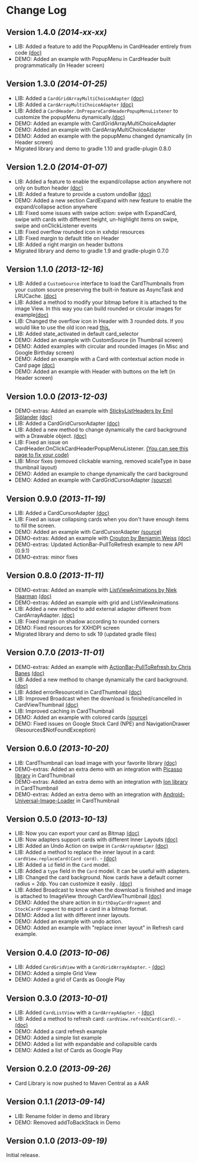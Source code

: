 Change Log
===============================================================================

Version 1.4.0 *(2014-xx-xx)*
----------------------------
* LIB: Added a feature to add the PopupMenu in CardHeader entirely from code [(doc)](https://github.com/gabrielemariotti/cardslib/tree/master/doc/HEADER.md#standard-header-with-the-overflow-botton-and-popupmenu-built-programmatically)
* DEMO: Added an example with PopupMenu in CardHeader built programmatically (in Header screen)


Version 1.3.0 *(2014-01-25)*
----------------------------
* LIB: Added a `CardGridArrayMultiChoiceAdapter` [(doc)](https://github.com/gabrielemariotti/cardslib/tree/master/doc/CARDGRID.md#using-a-cardgrid-in-multichoicemode)
* LIB: Added a `CardArrayMultiChoiceAdapter` [(doc)](https://github.com/gabrielemariotti/cardslib/tree/master/doc/CARDLIST.md#using-a-cardlist-in-multichoicemode)
* LIB: Added a `CardHeader.OnPrepareCardHeaderPopupMenuListener`  to customize the popupMenu dynamically.[(doc)](https://github.com/gabrielemariotti/cardslib/tree/master/doc/HEADER.md#standard-header-with-the-overflow-botton-and-popup-menu)
* DEMO: Added an example with CardGridArrayMultiChoiceAdapter
* DEMO: Added an example with CardArrayMultiChoiceAdapter
* DEMO: Added an example with the popupMenu changed dynamically (in Header screen)
* Migrated library and demo to gradle 1.10 and gradle-plugin 0.8.0


Version 1.2.0 *(2014-01-07)*
----------------------------
* LIB: Added a feature to enable the expand/collapse action anywhere not only on button header [(doc)](https://github.com/gabrielemariotti/cardslib/blob/master/doc/EXPAND.md#expand-the-card-by-clicking-on-different-view)
* LIB: Added a feature to provide a custom undoBar [(doc)](https://github.com/gabrielemariotti/cardslib/blob/master/doc/CARDLIST.md#swipe-and-undo-with-a-custom-undobar)
* DEMO: Added a new section CardExpand with new feature to enable the expand/collapse action anywhere
* LIB: Fixed some issues with swipe action: swipe with ExpandCard, swipe with cards with different height, un-highlight items on swipe, swipe and onClickListener events
* LIB: Fixed overflow rounded icon in xxhdpi resources
* LIB: Fixed margin to default title on Header
* LIB: Added a right margin on header buttons
* Migrated library and demo to gradle 1.9 and gradle-plugin 0.7.0


Version 1.1.0 *(2013-12-16)*
----------------------------
* LIB: Added a `CustomSource` interface to load the CardThumbnails from your custom source preserving the built-in feature as AsyncTask and LRUCache. [(doc)](https://github.com/gabrielemariotti/cardslib/tree/master/doc/THUMBNAIL.md#thumbnail-from-custom-source)
* LIB: Added a method to modify your bitmap before it is attached to the image View. In this way you can build rounded or circular images for example[(doc)](https://github.com/gabrielemariotti/cardslib/tree/master/doc/THUMBNAIL.md#how-to-modify-bitmap-and-create-circular-or-rounded-images)
* LIB: Changed the overflow icon in Header with 3 rounded dots. If you would like to use the old icon read [this.](https://github.com/gabrielemariotti/cardslib/tree/master/doc/HEADER.md#standard-header-with-the-overflow-botton-and-popup-menu)
* LIB: Added state_activated in default card_selector
* DEMO: Added an example with CustomSource (in Thumbnail screen)
* DEMO: Added examples with circular and rounded images (in Misc and Google Birthday screen)
* DEMO: Added an example with a Card with contextual action mode in Card page [(doc)](https://github.com/gabrielemariotti/cardslib/tree/master/doc/CARD.md#using-card-with-contextual-action-mode)
* DEMO: Added an example with Header with buttons on the left (in Header screen)



Version 1.0.0 *(2013-12-03)*
----------------------------
* DEMO-extras: Added an example with [StickyListHeaders by Emil Sjölander](https://github.com/emilsjolander/StickyListHeaders) [(doc)](https://github.com/gabrielemariotti/cardslib/tree/master/doc/OTHERLIBRARIES.md#using-card-with-stickylistheaders)
* LIB: Added a CardGridCursorAdapter [(doc)](https://github.com/gabrielemariotti/cardslib/tree/master/doc/CARDGRID.md#using-a-cursor-adapter)
* LIB: Added a new method to change dynamically the card background with a Drawable object. [(doc)](https://github.com/gabrielemariotti/cardslib/tree/master/doc/CARD.md#change-dynamically-card-background-with-a-drawable-object)
* LIB: Fixed an issue on CardHeader.OnClickCardHeaderPopupMenuListener. [(You can see this page to fix your code)](https://github.com/gabrielemariotti/cardslib/issues/35)
* LIB: Minor fixes (removed clickable warning, removed scaleType in base thumbnail layout)
* DEMO: Added an example to change dynamically the card background
* DEMO: Added an example with CardGridCursorAdapter [(source)](https://github.com/gabrielemariotti/cardslib/tree/master/demo/stock/src/main/java/it/gmariotti/cardslib/demo/fragment/GridCursorCardFragment.java)


Version 0.9.0 *(2013-11-19)*
----------------------------
 * LIB: Added a CardCursorAdapter [(doc)](https://github.com/gabrielemariotti/cardslib/tree/master/doc/CARDLIST.md#using-a-cursor-adapter)
 * LIB: Fixed an issue collapsing cards when you don't have enough items to fill the screen.
 * DEMO: Added an example with CardCursorAdapter [(source)](https://github.com/gabrielemariotti/cardslib/tree/master/demo/stock/src/main/java/it/gmariotti/cardslib/demo/fragment/ListCursorCardFragment.java)
 * DEMO-extras: Added an example with [Crouton by  Benjamin Weiss](https://github.com/keyboardsurfer/Crouton) [(doc)](https://github.com/gabrielemariotti/cardslib/tree/master/doc/OTHERLIBRARIES.md#using-card-as-a-crouton)
 * DEMO-extras: Updated ActionBar-PullToRefresh example to new API (0.9.1)
 * DEMO-extras: minor fixes


Version 0.8.0 *(2013-11-11)*
----------------------------

 * DEMO-extras: Added an example with [ListViewAnimations by Niek Haarman](https://github.com/nhaarman/ListViewAnimations) [(doc)](https://github.com/gabrielemariotti/cardslib/tree/master/doc/OTHERLIBRARIES.md#using-card-with-listviewanimations)
 * DEMO-extras: Added an example with grid and ListViewAnimations
 * LIB: Added a new method to add external adapter different from CardArrayAdapter. [(doc)](https://github.com/gabrielemariotti/cardslib/tree/master/doc/CARDLIST.md#how-to-use-an-external-adapter)
 * LIB: Fixed margin on shadow according to rounded corners
 * DEMO: Fixed resources for XXHDPI screen
 * Migrated library and demo to sdk 19 (updated gradle files)

Version 0.7.0 *(2013-11-01)*
----------------------------

 * DEMO-extras: Added an example with [ActionBar-PullToRefresh by Chris Banes](https://github.com/chrisbanes/ActionBar-PullToRefresh) [(doc)](https://github.com/gabrielemariotti/cardslib/tree/master/doc/OTHERLIBRARIES.md#using-card-with-actionbar-pulltorefresh)
 * LIB: Added a new method to change dynamically the card background. [(doc)](https://github.com/gabrielemariotti/cardslib/tree/master/doc/CARD.md#change-dynamically-card-background)
 * LIB: Added errorResourceId in CardThumbnail [(doc)](https://github.com/gabrielemariotti/cardslib/tree/master/doc/THUMBNAIL.md#error-resource-id)
 * LIB: Improved Broadcast when the download is finished/cancelled in CardViewThumbnail [(doc)](https://github.com/gabrielemariotti/cardslib/tree/master/doc/THUMBNAIL.md#broadcast-to-know-when-the-download-is-finished)
 * LIB: Improved caching in CardThumbnail
 * DEMO: Added an example with colored cards [(source)](https://github.com/gabrielemariotti/cardslib/tree/master/demo/stock/src/main/java/it/gmariotti/cardslib/demo/fragment/ListColorFragment.java)
 * DEMO: Fixed issues on Google Stock Card (NPE) and NavigationDrawer (Resources$NotFoundException)



Version 0.6.0 *(2013-10-20)*
----------------------------

 * LIB: CardThumbnail can load image with your favorite library [(doc)](https://github.com/gabrielemariotti/cardslib/tree/master/doc/THUMBNAIL.md#using-external-library)
 * DEMO-extras: Added an extra demo with an integration with [Picasso library](https://github.com/square/picasso) in CardThumbnail
 * DEMO-extras: Added an extra demo with an integration with [Ion library](https://github.com/koush/ion) in CardThumbnail
 * DEMO-extras: Added an extra demo with an integration with [Android-Universal-Image-Loader](https://github.com/nostra13/Android-Universal-Image-Loader) in CardThumbnail


Version 0.5.0 *(2013-10-13)*
----------------------------

 * LIB: Now you can export your card as Bitmap [(doc)](https://github.com/gabrielemariotti/cardslib/tree/master/doc/CARD.md#export-card-as-bitmap)
 * LIB: Now adapters support cards with different Inner Layouts [(doc)](https://github.com/gabrielemariotti/cardslib/tree/master/doc/CARDLIST.md#cards-with-different-inner-layouts)
 * LIB: Added an Undo Action on swipe in `CardArrayAdapter` [(doc)](https://github.com/gabrielemariotti/cardslib/tree/master/doc/CARDLIST.md#swipe-and-undo-in-cardlistview)
 * LIB: Added a method to replace the inner layout in a card: `cardView.replaceCard(Card card)`. - [(doc)](https://github.com/gabrielemariotti/cardslib/tree/master/doc/CARD.md#replace-inner-layout-in-a-card)
 * LIB: Added a `id` field in the `Card` model.
 * LIB: Added a `type` field in the `Card` model. It can be useful with adapters.
 * LIB: Changed the card background. Now cards have a default corner radius = 2dp. You can customize it easily . [(doc)](https://github.com/gabrielemariotti/cardslib/tree/master/doc/CARD.md#customize-card-background)
 * LIB: Added Broadcast to know when the download is finished and image is attached to ImageView through CardViewThumbnail [(doc)](https://github.com/gabrielemariotti/cardslib/tree/master/doc/THUMBNAIL.md#broadcast-to-know-when-the-download-is-finished)
 * DEMO: Added the share action in `BirthDayCardFragment` and `StockCardFragment` to export a card in a bitmap format.
 * DEMO: Added a list with different inner layouts.
 * DEMO: Added an example with undo action.
 * DEMO: Added an example with "replace inner layout" in Refresh card example.


Version 0.4.0 *(2013-10-06)*
----------------------------

 * LIB: Added `CardGridView` with a `CardGridArrayAdapter`. - [(doc)](https://github.com/gabrielemariotti/cardslib/tree/master/doc/CARDGRID.md)
 * DEMO: Added a simple Grid View
 * DEMO: Added a grid of Cards as Google Play


Version 0.3.0 *(2013-10-01)*
----------------------------

 * LIB: Added `CardListView` with a `CardArrayAdapter`. - [(doc)](https://github.com/gabrielemariotti/cardslib/tree/master/doc/CARDLIST.md)
 * LIB: Added a method to refresh card: `cardView.refreshCard(card)`. - [(doc)](https://github.com/gabrielemariotti/cardslib/tree/master/doc/CARD.md#refresh-a-card)
 * DEMO: Added a card refresh example
 * DEMO: Added a simple list example
 * DEMO: Added a list with expandable and collapsible cards
 * DEMO: Added a list of Cards as Google Play


Version 0.2.0 *(2013-09-26)*
----------------------------

 * Card Library is now pushed to Maven Central as a AAR


Version 0.1.1 *(2013-09-14)*
----------------------------

 * LIB: Rename folder in demo and library
 * DEMO: Removed addToBackStack in Demo


Version 0.1.0 *(2013-09-19)*
----------------------------
Initial release.
